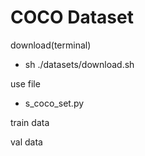 # COCO Dataset
download(terminal)
- sh ./datasets/download.sh

use file
 - s_coco_set.py

train data

val data
